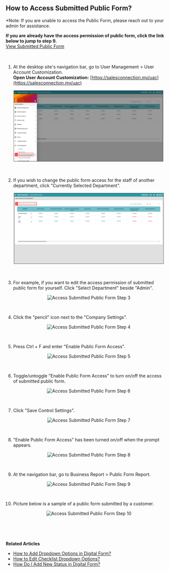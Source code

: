 ## How to Access Submitted Public Form?

*Note: If you are unable to access the Public Form, please reach out to your admin for assistance.

**If you are already have the access permission of public form, click the link below to jump to step 9.**<br>
[View Submitted Public Form](#section1)<br><br><br>

1. At the desktop site's navigation bar, go to User Management > User Account Customization.<br>
     **Open User Account Customization:** [https://salesconnection.my/uac](https://salesconnection.my/uac)<br>
     
   <p align="center">
      <img src="img/Access_Submitted_Public_Form_Step_1.png" alt="Access Submitted Public Form Step 1">
   </p><br>

2. If you wish to change the public form access for the staff of another department, click "Currently Selected Department".

   <p align="center">
     <img src="img/Access_Submitted_Public_Form_Step_2.png" alt="Access Submitted Public Form Step 2">
   </p><br>

3. For example, if you want to edit the access permission of submitted public form for yourself. Click "Select Department" beside "Admin".

   <p align="center">
     <img src="img/Edit_Access_For_Public_Form_Step_3.png" alt="Access Submitted Public Form Step 3">
   </p><br>

4. Click the "pencil" icon next to the "Company Settings".

   <p align="center">
     <img src="img/Edit_Access_For_Public_Form_Step_4.png" alt="Access Submitted Public Form Step 4">
   </p><br>

5. Press Ctrl + F and enter "Enable Public Form Access".

   <p align="center">
     <img src="img/Edit_Access_For_Public_Form_Step_5.png" alt="Access Submitted Public Form Step 5">
   </p><br>

6. Toggle/untoggle "Enable Public Form Access" to turn on/off the access of submitted public form.

   <p align="center">
     <img src="img/Edit_Access_For_Public_Form_Step_6.png" alt="Access Submitted Public Form Step 6">
   </p><br>

7. Click "Save Control Settings".

   <p align="center">
     <img src="img/Edit_Access_For_Digital_Form_Step_7.png" alt="Access Submitted Public Form Step 7">
   </p><br>

8. "Enable Public Form Access" has been turned on/off when the prompt appears.
 
   <p align="center">
     <img src="img/Edit_Access_For_Digital_Form_Step_8" alt="Access Submitted Public Form Step 8">
   </p><br>

<a id="section2"></a>

9. At the navigation bar, go to Business Report > Public Form Report.

   <p align="center">
     <img src="img/Edit_Access_For_Digital_Form_Step_9" alt="Access Submitted Public Form Step 9">
   </p><br>

10. Picture below is a sample of a public form submitted by a customer.

    <p align="center">
      <img src="img/Edit_Access_For_Digital_Form_Step_10" alt="Access Submitted Public Form Step 10">
    </p>
<br><br><br>

**Related Articles**
- [How to Add Dropdown Options in Digital Form?](Add_Dropdown_Options_in_Digital_Form.md)
- [How to Edit Checklist Dropdown Options?](Edit_Checklist_Dropdown_Options.md)
- [How Do I Add New Status in Digital Form?](Add_New_Status_in_Digital_Form.md)

